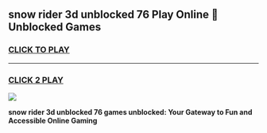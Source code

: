 
## snow rider 3d unblocked 76 Play Online 👋 Unblocked Games
<h3>
<a href="https://premium.freeplayer.one?title=snow_rider_3d_unblocked_76&ref=19F">CLICK TO PLAY</a></h3>
<hr>

<h3>
<a href="https://premium.freeplayer.one?title=snow_rider_3d_unblocked_76&ref=19F">CLICK 2 PLAY</a>
  
</h3>

<a href="https://premium.freeplayer.one?title=snow_rider_3d_unblocked_76&ref=19F"><img src="https://clearcache.store/games.png"></a>


**snow rider 3d unblocked 76 games unblocked: Your Gateway to Fun and Accessible Online Gaming**
